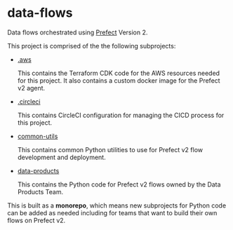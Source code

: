 # data-flows
Data flows orchestrated using [Prefect](https://prefect.io) Version 2.


This project is comprised of the the following subprojects:

- [.aws](.aws)

    This contains the Terraform CDK code for the AWS resources needed for this project.  It also contains a custom docker image for the Prefect v2 agent.

- [.circleci](.circleci)

    This contains CircleCI configuration for managing the CICD process for this project.

- [common-utils](common-utils)

    This contains common Python utilities to use for Prefect v2 flow development and deployment.

- [data-products](data-products)

    This contains the Python code for Prefect v2 flows owned by the Data Products Team.

This is built as a **monorepo**, which means new subprojects for Python code can be added as needed including for teams that want to build their own flows on Prefect v2.